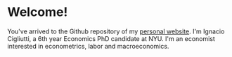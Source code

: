 # Welcome!

You've arrived to the Github repository of my [personal website](www.nachocigliutti.com). I'm Ignacio Cigliutti, a 6th year Economics PhD candidate at NYU. I'm an economist interested in econometrics, labor and macroeconomics. 
